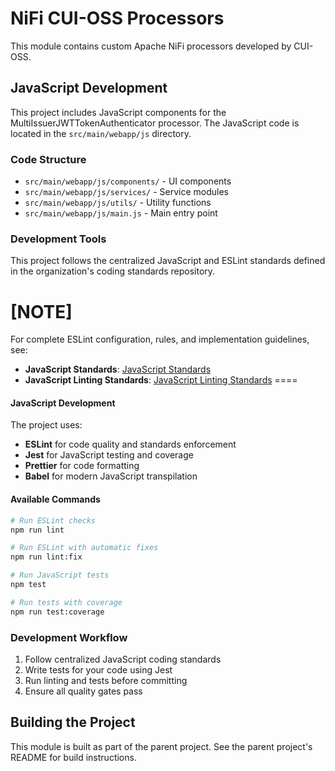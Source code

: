 # NiFi CUI-OSS Processors

This module contains custom Apache NiFi processors developed by CUI-OSS.

## JavaScript Development

This project includes JavaScript components for the MultiIssuerJWTTokenAuthenticator processor. The JavaScript code is located in the `src/main/webapp/js` directory.

### Code Structure

- `src/main/webapp/js/components/` - UI components
- `src/main/webapp/js/services/` - Service modules
- `src/main/webapp/js/utils/` - Utility functions
- `src/main/webapp/js/main.js` - Main entry point

### Development Tools

This project follows the centralized JavaScript and ESLint standards defined in the organization's coding standards repository.

[NOTE]
====
For complete ESLint configuration, rules, and implementation guidelines, see:
* **JavaScript Standards**: [JavaScript Standards](https://github.com/cuioss/cui-llm-rules/tree/main/standards/javascript)
* **JavaScript Linting Standards**: [JavaScript Linting Standards](https://github.com/cuioss/cui-llm-rules/blob/main/standards/javascript/linting-standards.adoc)
====

#### JavaScript Development

The project uses:
- **ESLint** for code quality and standards enforcement
- **Jest** for JavaScript testing and coverage
- **Prettier** for code formatting
- **Babel** for modern JavaScript transpilation

#### Available Commands

```bash
# Run ESLint checks
npm run lint

# Run ESLint with automatic fixes
npm run lint:fix

# Run JavaScript tests
npm test

# Run tests with coverage
npm run test:coverage
```

### Development Workflow

1. Follow centralized JavaScript coding standards
2. Write tests for your code using Jest
3. Run linting and tests before committing
4. Ensure all quality gates pass

## Building the Project

This module is built as part of the parent project. See the parent project's README for build instructions.